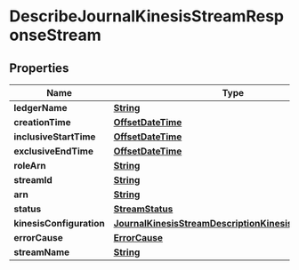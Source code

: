

# DescribeJournalKinesisStreamResponseStream


## Properties

| Name | Type | Description | Notes |
|------------ | ------------- | ------------- | -------------|
|**ledgerName** | [**String**](String.md) |  |  |
|**creationTime** | [**OffsetDateTime**](OffsetDateTime.md) |  |  [optional] |
|**inclusiveStartTime** | [**OffsetDateTime**](OffsetDateTime.md) |  |  [optional] |
|**exclusiveEndTime** | [**OffsetDateTime**](OffsetDateTime.md) |  |  [optional] |
|**roleArn** | [**String**](String.md) |  |  |
|**streamId** | [**String**](String.md) |  |  |
|**arn** | [**String**](String.md) |  |  [optional] |
|**status** | [**StreamStatus**](StreamStatus.md) |  |  |
|**kinesisConfiguration** | [**JournalKinesisStreamDescriptionKinesisConfiguration**](JournalKinesisStreamDescriptionKinesisConfiguration.md) |  |  |
|**errorCause** | [**ErrorCause**](ErrorCause.md) |  |  [optional] |
|**streamName** | [**String**](String.md) |  |  |



